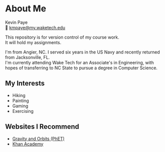 # About Me

Kevin Paye  
📧 kmpaye@my.waketech.edu  

This repository is for version control of my course work.  
It will hold my assignments.

I'm from Angier, NC. I served six years in the US Navy and recently returned from Jacksonville, FL.  
I'm currently attending Wake Tech for an Associate's in Engineering, with hopes of transferring to NC State to pursue a degree in Computer Science.

## My Interests

* Hiking  
* Painting  
* Gaming  
* Exercising  

## Websites I Recommend

- [Gravity and Orbits (PhET)](https://phet.colorado.edu/sims/html/gravity-and-orbits/latest/gravity-and-orbits_en.html)  
- [Khan Academy](https://www.khanacademy.org)
